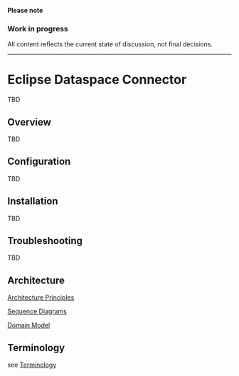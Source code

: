 **Please note**

### Work in progress <!-- {docsify-ignore-all} -->

All content reflects the current state of discussion, not final decisions.

---

# Eclipse Dataspace Connector

TBD

## Overview

TBD

## Configuration

TBD

## Installation

TBD

## Troubleshooting

TBD

## Architecture

[Architecture Principles](architecture-principles.md)

[Sequence Diagrams](architecture/README.md)

[Domain Model](domain-model.md)

## Terminology

see [Terminology](Terminology.md)